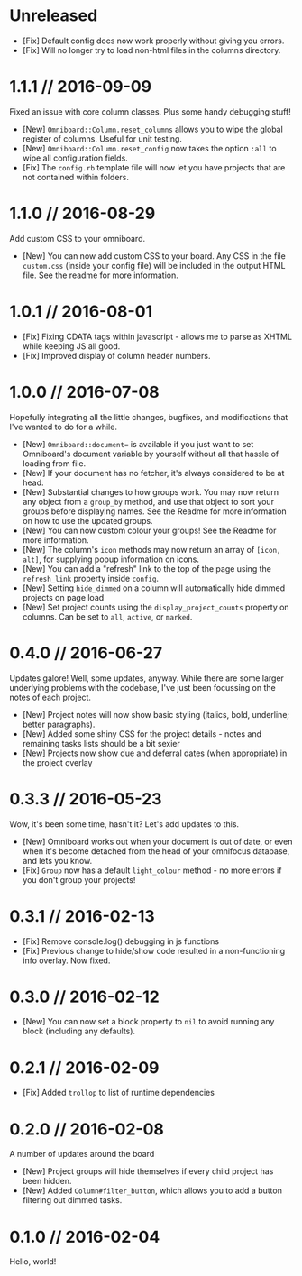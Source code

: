 # Unreleased

* [Fix] Default config docs now work properly without giving you errors.
* [Fix] Will no longer try to load non-html files in the columns directory.

# 1.1.1 // 2016-09-09

Fixed an issue with core column classes. Plus some handy debugging stuff!

* [New] `Omniboard::Column.reset_columns` allows you to wipe the global register of columns. Useful for unit testing.
* [New] `Omniboard::Column.reset_config` now takes the option `:all` to wipe all configuration fields.
* [Fix] The `config.rb` template file will now let you have projects that are not contained within folders.

# 1.1.0 // 2016-08-29

Add custom CSS to your omniboard.

* [New] You can now add custom CSS to your board. Any CSS in the file `custom.css` (inside your config file) will be included in the output HTML file. See the readme for more information.

# 1.0.1 // 2016-08-01

* [Fix] Fixing CDATA tags within javascript - allows me to parse as XHTML while keeping JS all good.
* [Fix] Improved display of column header numbers.

# 1.0.0 // 2016-07-08

Hopefully integrating all the little changes, bugfixes, and modifications that I've wanted to do for a while.

* [New] `Omniboard::document=` is available if you just want to set Omniboard's document variable by yourself without all that hassle of loading from file.
* [New] If your document has no fetcher, it's always considered to be at head.
* [New] Substantial changes to how groups work. You may now return any object from a `group_by` method, and use that object to sort your groups before displaying names. See the Readme for more information on how to use the updated groups.
* [New] You can now custom colour your groups! See the Readme for more information.
* [New] The column's `icon` methods may now return an array of `[icon, alt]`, for supplying popup information on icons.
* [New] You can add a "refresh" link to the top of the page using the `refresh_link` property inside `config`.
* [New] Setting `hide_dimmed` on a column will automatically hide dimmed projects on page load
* [New] Set project counts using the `display_project_counts` property on columns. Can be set to `all`, `active`, or `marked`.

# 0.4.0 // 2016-06-27

Updates galore! Well, some updates, anyway. While there are some larger underlying problems with the codebase, I've just been focussing on the notes of each project.

* [New] Project notes will now show basic styling (italics, bold, underline; better paragraphs).
* [New] Added some shiny CSS for the project details - notes and remaining tasks lists should be a bit sexier
* [New] Projects now show due and deferral dates (when appropriate) in the project overlay

# 0.3.3 // 2016-05-23

Wow, it's been some time, hasn't it? Let's add updates to this.

* [New] Omniboard works out when your document is out of date, or even when it's become detached from the head of your omnifocus database, and lets you know.
* [Fix] `Group` now has a default `light_colour` method - no more errors if you don't group your projects!


# 0.3.1 // 2016-02-13

* [Fix] Remove console.log() debugging in js functions
* [Fix] Previous change to hide/show code resulted in a non-functioning info overlay. Now fixed.

# 0.3.0 // 2016-02-12

* [New] You can now set a block property to `nil` to avoid running any block (including any defaults).

# 0.2.1 // 2016-02-09

* [Fix] Added `trollop` to list of runtime dependencies

# 0.2.0 // 2016-02-08

A number of updates around the board

* [New] Project groups will hide themselves if every child project has been hidden.
* [New] Added `Column#filter_button`, which allows you to add a button filtering out dimmed tasks.

# 0.1.0 // 2016-02-04

Hello, world!